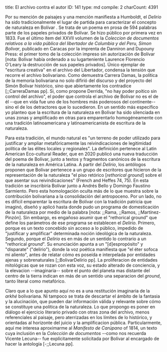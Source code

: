 title:          El archivo contra el autor
ID:             141
type:           md
compile:        2
charCount:      4391


Por su mención de paisajes y una mención manifiesta a Humboldt, el *Delirio* ha sido tradicionalmente el lugar de partida para caracterizar el concepto de naturaleza en Bolívar <!--nota: ejemplos incluyendo LEAR-->. Se trata de un poema en prosa de 594 palabras parte de los papeles privados de Bolívar. Se hizo público por primera vez en 1833. Fue el último ítem del XXVII volumen de la _Coleccion de documentos relativos a la vida pública del libertador de Columbia y del Peru, Simon Bolivar_, publicado en Caracas por la imprenta de Danniron and Dupouny Press: el primer tomo de la colección impreso sin autorización de Bolívar [nota: Bolívar había ordenado a su lugarteniente Laurence Florencio O'Leary la destrucción de sus papeles privados]. Único ejemplar de "escritura creativa" en el archivo del Libertador, condensa la  tensión que recorre el archivo bolivariano. Como demuestra Carrera Damas, la política de la memoria bolivariana no solo difirió del discurso y del proyecto del Simón Bolívar histórico, sino que abiertamente los contradice [;;CarreraDamas pp]. Si, como propone Derrida, "no hay poder poítico sin control del archivo", el poder que controla el archivo de Bolívar no es el de él --que en vida fue uno de los hombres más poderosos del continente-- sino el de los detractores que lo sucedieron. En un sentido más específico yo planteo que la escritura de la naturaleza en Bolívar ha sido silenciada en unas zonas y amplificado en otras para emparentarlo homogéneamente con una tradición latinoamericana y latinoamericanista de escritura de la naturaleza. 

Para esta tradición, el mundo natural es "un terreno de poder utilizado para justificar y ampliar metafóricamente las reivindicaciones de legitimidad política de las élites locales y regionales". La definición pertenece al Latin American Eco-cultural Reader, que en 2020 publicó una nueva traducción del poema de Bolívar, junto a textos y fragmentos canónicos de la escritura de la naturaleza en América Latina. A partir del _Delirio_, los antólogos proponen que Bolívar pertenece a un grupo de escritores que hicieron de la representación de la naturaleza "el piso retórico [*rethorical ground*] sobre el que asentar sus reivindicaciones" (French and Heffes 74, 75). En esta tradición se inscribiría Bolívar junto a Andrés Bello y Domingo Faustino Sarmiento. Pero esta homologación oculta más de lo que muestra sobre la contribución bolivariana a la consolidación del antropoceno. Por un lado, no es difícil emparentar la escritura de Bolívar con la tradición patricia que imaginó, diseñó y aplicó hasta donde pudo un programa de domesticación de la naturaleza por medio de la palabra [nota: ;;Rama, ;;Ramos, ;;Martínez-Pinzón]. Sin embargo, es engañoso asumir que el "rethorical ground" que define los parámetros de ese programa se establecen el _Delirio_. Primero, porque es un texto concebido sin acceso a lo público, impedido de "justificar y amplificar" determinada noción ideológica de la naturaleza. Segundo, porque el _Delirio_ es en más de un sentido lo contrario a un "rethorical *ground*". Su enunciación apunta a un "[d]espropósito" y "disparate" ("delirio"), donde la voz poética manifiesta que "el éter sofoca mi aliento", antes de relatar cómo es poseída e interpelada por entidades ajenas y sobrenaturales [;;BolivarDelirio pp]. La proliferacion de entidades mitológicas que se rozan con esta voz, su estado alterado de conciencia, y la elevacion --imaginaria-- sobre el punto del planeta mas distante del centro de la tierra indican en más de un sentido una separacion del *ground*, tanto literal como metafórico. 

Claro que a lo que apunto aquí no es a una restitución imaginaria de la *arkhé* bolivariana. Ni tampoco se trata de descartar el ámbito de la fantasia y la alucinación, que pueden dar información válida y relevante sobre cómo se constituye una politica de la naturaleza. Lo que propongo es poner en diálogo el ejercicio literario privado con otras zona del archivo, menos referenciales al paisaje, pero aterrizadas en los límites de lo histórico, y orientadas al horizonte del juicio y la amplificacion pública. Particularmente, aquí me interesa aproximarme al _Manifesto de Carúpano_ of 1814, un texto cuya inclusión en la *Colección de documentos* --como nos recuerda Vicente Lecuna-- fue explícitamente solicitada por Bolívar al encargado de hacer la antología [-;;Lecuna pp].